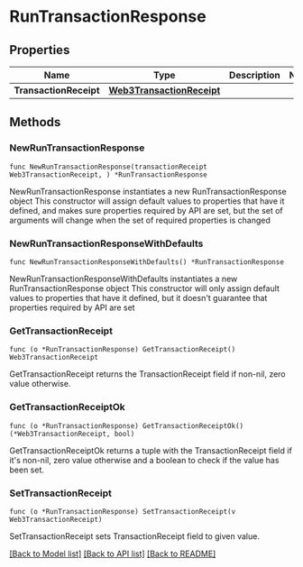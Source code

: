 # RunTransactionResponse

## Properties

Name | Type | Description | Notes
------------ | ------------- | ------------- | -------------
**TransactionReceipt** | [**Web3TransactionReceipt**](Web3TransactionReceipt.md) |  | 

## Methods

### NewRunTransactionResponse

`func NewRunTransactionResponse(transactionReceipt Web3TransactionReceipt, ) *RunTransactionResponse`

NewRunTransactionResponse instantiates a new RunTransactionResponse object
This constructor will assign default values to properties that have it defined,
and makes sure properties required by API are set, but the set of arguments
will change when the set of required properties is changed

### NewRunTransactionResponseWithDefaults

`func NewRunTransactionResponseWithDefaults() *RunTransactionResponse`

NewRunTransactionResponseWithDefaults instantiates a new RunTransactionResponse object
This constructor will only assign default values to properties that have it defined,
but it doesn't guarantee that properties required by API are set

### GetTransactionReceipt

`func (o *RunTransactionResponse) GetTransactionReceipt() Web3TransactionReceipt`

GetTransactionReceipt returns the TransactionReceipt field if non-nil, zero value otherwise.

### GetTransactionReceiptOk

`func (o *RunTransactionResponse) GetTransactionReceiptOk() (*Web3TransactionReceipt, bool)`

GetTransactionReceiptOk returns a tuple with the TransactionReceipt field if it's non-nil, zero value otherwise
and a boolean to check if the value has been set.

### SetTransactionReceipt

`func (o *RunTransactionResponse) SetTransactionReceipt(v Web3TransactionReceipt)`

SetTransactionReceipt sets TransactionReceipt field to given value.



[[Back to Model list]](../README.md#documentation-for-models) [[Back to API list]](../README.md#documentation-for-api-endpoints) [[Back to README]](../README.md)


